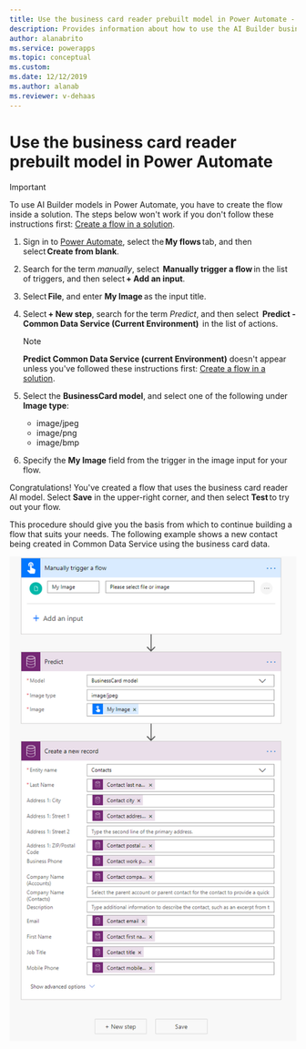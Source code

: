 ```yaml
---
title: Use the business card reader prebuilt model in Power Automate - AI Builder | Microsoft Docs
description: Provides information about how to use the AI Builder business card reader prebuilt model in Power Automate
author: alanabrito
ms.service: powerapps
ms.topic: conceptual
ms.custom: 
ms.date: 12/12/2019
ms.author: alanab
ms.reviewer: v-dehaas
---
```


# Use the business card reader prebuilt model in Power Automate

> [!IMPORTANT]
 > To use AI Builder models in Power Automate, you have to create the flow inside a solution. The steps below won't work if you don't follow these instructions first: [Create a flow in a solution](/flow/create-flow-solution).

1. Sign in to [Power Automate](https://flow.microsoft.com/signin), select the **My flows** tab, and then select **Create from blank**.

1. Search for the term *manually*, select  **Manually trigger a flow** in the list of triggers, and then select **+ Add an input**.

1. Select **File**, and enter **My Image** as the input title.

1. Select **+ New step**, search for the term *Predict*, and then select  **Predict - Common Data Service (Current Environment)**  in the list of actions.
    >[!NOTE]
    > **Predict Common Data Service (current Environment)** doesn't appear unless you've followed these instructions first: [Create a flow in a solution](/flow/create-flow-solution).

1. Select the **BusinessCard model**, and select one of the following under **Image type**:
    - image/jpeg
    - image/png
    - image/bmp

1. Specify the **My Image** field from the trigger in the image input for your flow.

Congratulations! You've created a flow that uses the business card reader AI model. Select **Save** in the upper-right corner, and then select **Test** to try out your flow.

This procedure should give you the basis from which to continue building a flow that suits your needs. The following example shows a new contact being created in Common Data Service using the business card data.

![Create new record screen](media/flow-business-card-overview.png "Create new record screen")
